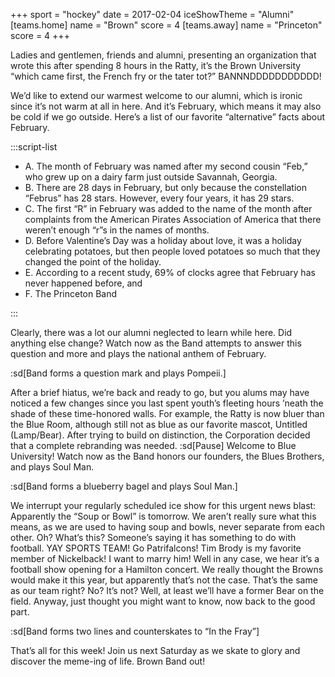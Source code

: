 +++
sport = "hockey"
date = 2017-02-04
iceShowTheme = "Alumni"
[teams.home]
name = "Brown"
score = 4
[teams.away]
name = "Princeton"
score = 4
+++

Ladies and gentlemen, friends and alumni, presenting an organization that wrote this after spending 8 hours in the Ratty, it’s the Brown University “which came first, the French fry or the tater tot?” BANNNDDDDDDDDDDD!

We’d like to extend our warmest welcome to our alumni, which is ironic since it’s not warm at all in here. And it’s February, which means it may also be cold if we go outside. Here’s a list of our favorite “alternative” facts about February.

:::script-list

- A. The month of February was named after my second cousin “Feb,” who grew up on a dairy farm just outside Savannah, Georgia.
- B. There are 28 days in February, but only because the constellation “Februs” has 28 stars. However, every four years, it has 29 stars.
- C. The first “R” in February was added to the name of the month after complaints from the American Pirates Association of America that there weren’t enough “r”s in the names of months.
- D. Before Valentine’s Day was a holiday about love, it was a holiday celebrating potatoes, but then people loved potatoes so much that they changed the point of the holiday.
- E. According to a recent study, 69% of clocks agree that February has never happened before, and
- F. The Princeton Band

:::

Clearly, there was a lot our alumni neglected to learn while here. Did anything else change? Watch now as the Band attempts to answer this question and more and plays the national anthem of February.

:sd[Band forms a question mark and plays Pompeii.]

After a brief hiatus, we’re back and ready to go, but you alums may have noticed a few changes since you last spent youth’s fleeting hours ’neath the shade of these time-honored walls. For example, the Ratty is now bluer than the Blue Room, although still not as blue as our favorite mascot, Untitled (Lamp/Bear). After trying to build on distinction, the Corporation decided that a complete rebranding was needed. :sd[Pause] Welcome to Blue University! Watch now as the Band honors our founders, the Blues Brothers, and plays Soul Man.

:sd[Band forms a blueberry bagel and plays Soul Man.]

We interrupt your regularly scheduled ice show for this urgent news blast: Apparently the “Soup or Bowl” is tomorrow. We aren’t really sure what this means, as we are used to having soup and bowls, never separate from each other. Oh? What’s this? Someone’s saying it has something to do with football. YAY SPORTS TEAM! Go Patrifalcons! Tim Brody is my favorite member of Nickelback! I want to marry him! Well in any case, we hear it’s a football show opening for a Hamilton concert. We really thought the Browns would make it this year, but apparently that’s not the case. That’s the same as our team right? No? It’s not? Well, at least we’ll have a former Bear on the field. Anyway, just thought you might want to know, now back to the good part.

:sd[Band forms two lines and counterskates to “In the Fray”]

That’s all for this week! Join us next Saturday as we skate to glory and discover the meme-ing of life. Brown Band out!
